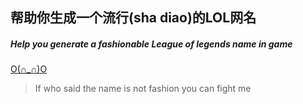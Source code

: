## 帮助你生成一个流行(sha diao)的LOL网名

##### Help you generate a fashionable League of legends name in game

[O(∩_∩)O](https://lihqi.github.io/generate-fashionable-LOL-name/build/)

>If who said the name is not fashion you can fight me